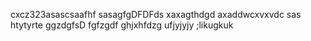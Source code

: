 cxcz323asascsaafhf
sasagfgDFDFds
xaxagthdgd
axaddwcxvxvdc
sas
htytyrte
ggzdgfsD
fgfzgdf
ghjxhfdzg
ufjyjyjy
;likugkuk
